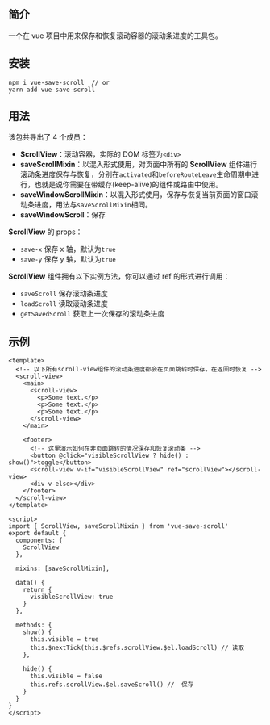 ## 简介

一个在 vue 项目中用来保存和恢复滚动容器的滚动条进度的工具包。

## 安装

```
npm i vue-save-scroll  // or
yarn add vue-save-scroll
```

## 用法

该包共导出了 4 个成员：

- **ScrollView**：滚动容器，实际的 DOM 标签为`<div>`
- **saveScrollMixin**：以混入形式使用，对页面中所有的 **ScrollView** 组件进行滚动条进度保存与恢复，分别在`activated`和`beforeRouteLeave`生命周期中进行，也就是说你需要在带缓存(keep-alive)的组件或路由中使用。
- **saveWindowScrollMixin**：以混入形式使用，保存与恢复当前页面的窗口滚动条进度，用法与`saveScrollMixin`相同。
- **saveWindowScroll**：保存

**ScrollView** 的 props：

- `save-x` 保存 x 轴，默认为`true`
- `save-y` 保存 y 轴，默认为`true`

**ScrollView** 组件拥有以下实例方法，你可以通过 ref 的形式进行调用：

- `saveScroll` 保存滚动条进度
- `loadScroll` 读取滚动条进度
- `getSavedScroll` 获取上一次保存的滚动条进度

## 示例

```vue
<template>
  <!-- 以下所有scroll-view组件的滚动条进度都会在页面跳转时保存，在返回时恢复 -->
  <scroll-view>
    <main>
      <scroll-view>
        <p>Some text.</p>
        <p>Some text.</p>
        <p>Some text.</p>
      </scroll-view>
    </main>

    <footer>
      <!-- 这里演示如何在非页面跳转的情况保存和恢复滚动条 -->
      <button @click="visibleScrollView ? hide() : show()">toggle</button>
      <scroll-view v-if="visibleScrollView" ref="scrollView"></scroll-view>
      <div v-else></div>
    </footer>
  </scroll-view>
</template>

<script>
import { ScrollView, saveScrollMixin } from 'vue-save-scroll'
export default {
  components: {
    ScrollView
  },

  mixins: [saveScrollMixin],

  data() {
    return {
      visibleScrollView: true
    }
  },

  methods: {
    show() {
      this.visible = true
      this.$nextTick(this.$refs.scrollView.$el.loadScroll) // 读取
    },

    hide() {
      this.visible = false
      this.refs.scrollView.$el.saveScroll() //  保存
    }
  }
}
</script>
```
